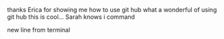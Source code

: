 thanks Erica for showing me how to use git hub
what a wonderful of using git hub
this is cool... Sarah knows i command

new line from terminal
